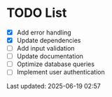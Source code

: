 # TODO List

- [x] Add error handling
- [x] Update dependencies
- [ ] Add input validation
- [ ] Update documentation
- [ ] Optimize database queries
- [ ] Implement user authentication

Last updated: 2025-06-19 02:57
